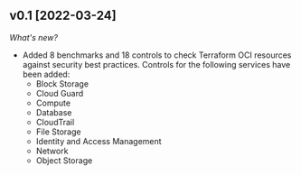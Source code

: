 ## v0.1 [2022-03-24]

_What's new?_

- Added 8 benchmarks and 18 controls to check Terraform OCI resources against security best practices. Controls for the following services have been added:
  - Block Storage
  - Cloud Guard
  - Compute
  - Database
  - CloudTrail
  - File Storage
  - Identity and Access Management
  - Network
  - Object Storage
  